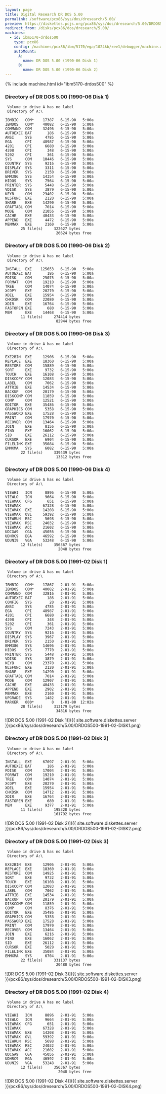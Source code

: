 ```yaml
---
layout: page
title: Digital Research DR DOS 5.00
permalink: /software/pcx86/sys/dos/dresearch/5.00/
preview: https://diskettes.pcjs.org/pcx86/sys/dos/dresearch/5.00/DRDOS500-1991-02-DISK1.png
redirect_from: /disks/pcx86/dos/dresearch/5.00/
machines:
  - id: ibm5170-drdos500
    type: pcx86
    config: /machines/pcx86/ibm/5170/ega/1024kb/rev1/debugger/machine.xml
    autoMount:
      A:
        name: DR DOS 5.00 (1990-06 Disk 1)
      B:
        name: DR DOS 5.00 (1990-06 Disk 2)
---
```


{% include machine.html id="ibm5170-drdos500" %}

### Directory of DR DOS 5.00 (1990-06 Disk 1)

     Volume in drive A has no label
     Directory of A:\

    IBMBIO   COM*    17387   6-15-90   5:00a
    IBMDOS   COM*    40082   6-15-90   5:00a
    COMMAND  COM     32496   6-15-90   5:00a
    AUTOEXEC BAT       186   6-15-90   5:00a
    ANSI     SYS      4785   6-15-90   5:00a
    EGA      CPI     48987   6-15-90   5:00a
    4201     CPI      6680   6-15-90   5:00a
    4208     CPI       348   6-15-90   5:00a
    5202     CPI       361   6-15-90   5:00a
    SYS      COM     10446   6-15-90   5:00a
    COUNTRY  SYS      9216   6-15-90   5:00a
    DISPLAY  SYS      3311   6-15-90   5:00a
    DRIVER   SYS      2150   6-15-90   5:00a
    EMM386   SYS     14354   6-15-90   5:00a
    HIDOS    SYS      7564   6-15-90   5:00a
    PRINTER  SYS      5448   6-15-90   5:00a
    VDISK    SYS      3879   6-15-90   5:00a
    KEYB     COM     23402   6-15-90   5:00a
    NLSFUNC  EXE      2120   6-15-90   5:00a
    SHARE    EXE     14290   6-15-90   5:00a
    GRAFTABL COM      7014   6-15-90   5:00a
    MODE     COM     21056   6-15-90   5:00a
    CACHE    EXE     40433   6-15-90   5:00a
    APPEND   EXE      4472   6-15-90   5:00a
    MEMMAX   EXE      2160   6-15-90   5:00a
           25 file(s)     322627 bytes
                           26624 bytes free

### Directory of DR DOS 5.00 (1990-06 Disk 2)

     Volume in drive A has no label
     Directory of A:\

    INSTALL  EXE    125653   6-15-90   5:00a
    AUTOEXEC BAT       186   6-15-90   5:00a
    FDISK    COM     25075   6-15-90   5:00a
    FORMAT   COM     19210   6-15-90   5:00a
    TREE     COM     14074   6-15-90   5:00a
    XCOPY    EXE     20270   6-15-90   5:00a
    XDEL     EXE     15954   6-15-90   5:00a
    CHKDSK   COM     22080   6-15-90   5:00a
    XDIR     EXE     16764   6-15-90   5:00a
    FASTOPEN EXE       680   6-15-90   5:00a
    MEM      EXE     14468   6-15-90   5:00a
           11 file(s)     274414 bytes
                           82944 bytes free

### Directory of DR DOS 5.00 (1990-06 Disk 3)

     Volume in drive A has no label
     Directory of A:\

    EXE2BIN  EXE     12906   6-15-90   5:00a
    REPLACE  EXE     18360   6-15-90   5:00a
    RESTORE  COM     15889   6-15-90   5:00a
    SORT     EXE      9732   6-15-90   5:00a
    TOUCH    EXE     16108   6-15-90   5:00a
    DISKCOPY COM     12083   6-15-90   5:00a
    LABEL    COM      7062   6-15-90   5:00a
    ATTRIB   EXE     14534   6-15-90   5:00a
    BACKUP   COM     20179   6-15-90   5:00a
    DISKCOMP COM     11859   6-15-90   5:00a
    COMP     COM     12521   6-15-90   5:00a
    EDITOR   EXE     35486   6-15-90   5:00a
    GRAPHICS COM      5358   6-15-90   5:00a
    PASSWORD EXE     17528   6-15-90   5:00a
    PRINT    COM     17970   6-15-90   5:00a
    RECOVER  COM     13464   6-15-90   5:00a
    JOIN     EXE      8156   6-15-90   5:00a
    FIND     EXE     16062   6-15-90   5:00a
    SID      EXE     26112   6-15-90   5:00a
    CURSOR   EXE      6904   6-15-90   5:00a
    FILELINK EXE     35084   6-15-90   5:00a
    EMMXMA   SYS      6082   6-15-90   5:00a
           22 file(s)     339439 bytes
                           13312 bytes free

### Directory of DR DOS 5.00 (1990-06 Disk 4)

     Volume in drive A has no label
     Directory of A:\

    VIEWHI   ICN      8896   6-15-90   5:00a
    VIEWLO   ICN      9664   6-15-90   5:00a
    VIEWMAX  CFG       651   6-15-90   5:00a
    VIEWMAX          67328   6-15-90   5:00a
    VIEWMAX  EXE     14208   6-15-90   5:00a
    VIEWMAX  OVL     59392   6-15-90   5:00a
    VIEWRUN  RSC      5698   6-15-90   5:00a
    VIEWMAX  RSC     24032   6-15-90   5:00a
    VIEWMAX  ACC     21602   6-15-90   5:00a
    UDCGA9   CGA     45056   6-15-90   5:00a
    UDHRC9   EGA     46592   6-15-90   5:00a
    UDUNI9   VGA     53248   6-15-90   5:00a
           12 file(s)     356367 bytes
                            2048 bytes free

### Directory of DR DOS 5.00 (1991-02 Disk 1)

     Volume in drive A has no label
     Directory of A:\

    IBMBIO   COM*    17867   2-01-91   5:00a
    IBMDOS   COM*    40082   2-01-91   5:00a
    COMMAND  COM     32816   2-01-91   5:00a
    AUTOEXEC BAT       186   2-01-91   5:00a
    CONFIG   SYS        20   2-01-91   5:00a
    ANSI     SYS      4785   2-01-91   5:00a
    EGA      CPI     48987   2-01-91   5:00a
    4201     CPI      6680   2-01-91   5:00a
    4208     CPI       348   2-01-91   5:00a
    5202     CPI       361   2-01-91   5:00a
    SYS      COM      7243   2-01-91   5:00a
    COUNTRY  SYS      9216   2-01-91   5:00a
    DISPLAY  SYS      3967   2-01-91   5:00a
    DRIVER   SYS      2150   2-01-91   5:00a
    EMM386   SYS     14696   2-01-91   5:00a
    HIDOS    SYS      7770   2-01-91   5:00a
    PRINTER  SYS      5448   2-01-91   5:00a
    VDISK    SYS      3879   2-01-91   5:00a
    KEYB     COM     23370   2-01-91   5:00a
    NLSFUNC  EXE      2120   2-01-91   5:00a
    SHARE    EXE     14290   2-01-91   5:00a
    GRAFTABL COM      7014   2-01-91   5:00a
    MODE     COM     12907   2-01-91   5:00a
    CACHE    EXE     40433   2-01-91   5:00a
    APPEND   EXE      2902   2-01-91   5:00a
    MEMMAX   EXE      2160   2-01-91   5:00a
    UPGRADE  SYS      1482   2-01-91   5:00a
    MARKER   000*        0   1-01-80  12:02a
           28 file(s)     313179 bytes
                           34816 bytes free

![DR DOS 5.00 (1991-02 Disk 1)]({{ site.software.diskettes.server }}/pcx86/sys/dos/dresearch/5.00/DRDOS500-1991-02-DISK1.png)

### Directory of DR DOS 5.00 (1991-02 Disk 2)

     Volume in drive A has no label
     Directory of A:\

    INSTALL  EXE     67097   2-01-91   5:00a
    AUTOEXEC BAT       186   2-01-91   5:00a
    FDISK    COM     17004   2-01-91   5:00a
    FORMAT   COM     19210   2-01-91   5:00a
    TREE     COM     14074   2-01-91   5:00a
    XCOPY    EXE     20270   2-01-91   5:00a
    XDEL     EXE     15954   2-01-91   5:00a
    CHKDSK   COM     14712   2-01-91   5:00a
    XDIR     EXE     16764   2-01-91   5:00a
    FASTOPEN EXE       680   2-01-91   5:00a
    MEM      EXE      9377   2-01-91   5:00a
           11 file(s)     195328 bytes
                          161792 bytes free

![DR DOS 5.00 (1991-02 Disk 2)]({{ site.software.diskettes.server }}/pcx86/sys/dos/dresearch/5.00/DRDOS500-1991-02-DISK2.png)

### Directory of DR DOS 5.00 (1991-02 Disk 3)

     Volume in drive A has no label
     Directory of A:\

    EXE2BIN  EXE     12906   2-01-91   5:00a
    REPLACE  EXE     18360   2-01-91   5:00a
    RESTORE  COM     14925   2-01-91   5:00a
    SORT     EXE      9732   2-01-91   5:00a
    TOUCH    EXE     16108   2-01-91   5:00a
    DISKCOPY COM     12083   2-01-91   5:00a
    LABEL    COM      7062   2-01-91   5:00a
    ATTRIB   EXE     14534   2-01-91   5:00a
    BACKUP   COM     20179   2-01-91   5:00a
    DISKCOMP COM     11859   2-01-91   5:00a
    COMP     COM      8376   2-01-91   5:00a
    EDITOR   EXE     35486   2-01-91   5:00a
    GRAPHICS COM      5358   2-01-91   5:00a
    PASSWORD EXE     17528   2-01-91   5:00a
    PRINT    COM     17970   2-01-91   5:00a
    RECOVER  COM     13464   2-01-91   5:00a
    JOIN     EXE      6216   2-01-91   5:00a
    FIND     EXE     16062   2-01-91   5:00a
    SID      EXE     26112   2-01-91   5:00a
    CURSOR   EXE      5029   2-01-91   5:00a
    FILELINK EXE     35084   2-01-91   5:00a
    EMMXMA   SYS      6704   2-01-91   5:00a
           22 file(s)     331137 bytes
                           20480 bytes free

![DR DOS 5.00 (1991-02 Disk 3)]({{ site.software.diskettes.server }}/pcx86/sys/dos/dresearch/5.00/DRDOS500-1991-02-DISK3.png)

### Directory of DR DOS 5.00 (1991-02 Disk 4)

     Volume in drive A has no label
     Directory of A:\

    VIEWHI   ICN      8896   2-01-91   5:00a
    VIEWLO   ICN      9664   2-01-91   5:00a
    VIEWMAX  CFG       651   2-01-91   5:00a
    VIEWMAX          67328   2-01-91   5:00a
    VIEWMAX  EXE     14208   2-01-91   5:00a
    VIEWMAX  OVL     59392   2-01-91   5:00a
    VIEWRUN  RSC      5698   2-01-91   5:00a
    VIEWMAX  RSC     24032   2-01-91   5:00a
    VIEWMAX  ACC     21602   2-01-91   5:00a
    UDCGA9   CGA     45056   2-01-91   5:00a
    UDHRC9   EGA     46592   2-01-91   5:00a
    UDUNI9   VGA     53248   2-01-91   5:00a
           12 file(s)     356367 bytes
                            2048 bytes free

![DR DOS 5.00 (1991-02 Disk 4)]({{ site.software.diskettes.server }}/pcx86/sys/dos/dresearch/5.00/DRDOS500-1991-02-DISK4.png)
